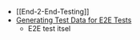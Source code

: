 - [[End-2-End-Testing]]
- [Generating Test Data for E2E Tests](https://www.linkedin.com/pulse/generating-test-data-e2e-tests-hebatullah-ahmed-akl/)
	- E2E test itsel